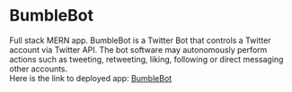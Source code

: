 # BumbleBot
Full stack MERN app.
BumbleBot is a Twitter Bot that controls a Twitter account via Twitter API. The bot software may autonomously perform actions such as tweeting, retweeting, liking, following or direct messaging other accounts.
<br />Here is the link to deployed app: [BumbleBot](https://bumble-bot.herokuapp.com/)
